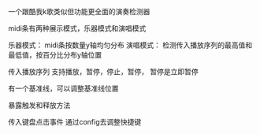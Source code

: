 一个跟酷我k歌类似但功能更全面的演奏检测器

midi条有两种展示模式，乐器模式和演唱模式

乐器模式：
midi条按数量y轴均匀分布
演唱模式：
检测传入播放序列的最高值和最低值，按百分比分布y轴位置

传入播放序列
支持播放，暂停，停止，暂停， 暂停是立即暂停

有一个基准线，可以调整基准线位置

暴露触发和释放方法

传入键盘点击事件
通过config去调整快捷键



